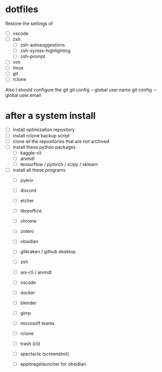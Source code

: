 # dotfiles
Restore the settings of

- [ ] vscode
- [ ] zsh
  - [ ] zsh-autosuggestions
  - [ ] zsh-syntax-highlighting
  - [ ] zsh-prompt
- [ ] vim
- [ ] tmux
- [ ] git
- [ ] rclone

Also I should configure the git 
git config --global user.name
git config --global user.email

# after a system install
- [ ] install optimization repository 
- [ ] install rclone backup script
- [ ] clone all the repositories that are not archived
- [ ] install these python packages
  - [ ] kaggle-cli
  - [ ] animdl
  - [ ] tensorflow / pytorch / scipy / sklearn
- [ ] install all these programs
  - [ ] pyenv
  - [ ] discord
  - [ ] etcher
  - [ ] libreoffice
  - [ ] chrome
  - [ ] zotero
  - [ ] obsidian
  - [ ] gitkraken / github desktop
  - [ ] zsh
  - [ ] ani-cli / animdl
  - [ ] vscode
  - [ ] docker
  - [ ] blender
  - [ ] gimp
  - [ ] microsoft teams
  - [ ] rclone
  - [ ] trash (cli)
  - [ ] spectacle (screenshot)
  - [ ] appimagelauncher for obsidian
  
